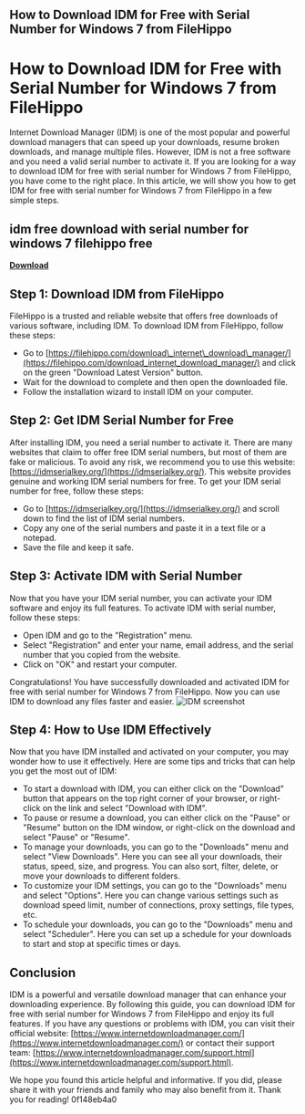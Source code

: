## How to Download IDM for Free with Serial Number for Windows 7 from FileHippo

  
# How to Download IDM for Free with Serial Number for Windows 7 from FileHippo
 
Internet Download Manager (IDM) is one of the most popular and powerful download managers that can speed up your downloads, resume broken downloads, and manage multiple files. However, IDM is not a free software and you need a valid serial number to activate it. If you are looking for a way to download IDM for free with serial number for Windows 7 from FileHippo, you have come to the right place. In this article, we will show you how to get IDM for free with serial number for Windows 7 from FileHippo in a few simple steps.
 
## idm free download with serial number for windows 7 filehippo free


[**Download**](https://poitaihanew.blogspot.com/?l=2tKD0q)

 
## Step 1: Download IDM from FileHippo
 
FileHippo is a trusted and reliable website that offers free downloads of various software, including IDM. To download IDM from FileHippo, follow these steps:
 
- Go to [https://filehippo.com/download\_internet\_download\_manager/](https://filehippo.com/download_internet_download_manager/) and click on the green "Download Latest Version" button.
- Wait for the download to complete and then open the downloaded file.
- Follow the installation wizard to install IDM on your computer.

## Step 2: Get IDM Serial Number for Free
 
After installing IDM, you need a serial number to activate it. There are many websites that claim to offer free IDM serial numbers, but most of them are fake or malicious. To avoid any risk, we recommend you to use this website: [https://idmserialkey.org/](https://idmserialkey.org/). This website provides genuine and working IDM serial numbers for free. To get your IDM serial number for free, follow these steps:

- Go to [https://idmserialkey.org/](https://idmserialkey.org/) and scroll down to find the list of IDM serial numbers.
- Copy any one of the serial numbers and paste it in a text file or a notepad.
- Save the file and keep it safe.

## Step 3: Activate IDM with Serial Number
 
Now that you have your IDM serial number, you can activate your IDM software and enjoy its full features. To activate IDM with serial number, follow these steps:

- Open IDM and go to the "Registration" menu.
- Select "Registration" and enter your name, email address, and the serial number that you copied from the website.
- Click on "OK" and restart your computer.

Congratulations! You have successfully downloaded and activated IDM for free with serial number for Windows 7 from FileHippo. Now you can use IDM to download any files faster and easier.
  ![IDM screenshot](https://filehippo.com/img/ex/2382__internet_download_manager_1.png)  <meta name="description" content="Learn how to download IDM for free with serial number for Windows 7 from FileHippo in this easy guide."> <meta name="keywords" content="idm free download with serial number for windows 7 filehippo free">  
## Step 4: How to Use IDM Effectively
 
Now that you have IDM installed and activated on your computer, you may wonder how to use it effectively. Here are some tips and tricks that can help you get the most out of IDM:

- To start a download with IDM, you can either click on the "Download" button that appears on the top right corner of your browser, or right-click on the link and select "Download with IDM".
- To pause or resume a download, you can either click on the "Pause" or "Resume" button on the IDM window, or right-click on the download and select "Pause" or "Resume".
- To manage your downloads, you can go to the "Downloads" menu and select "View Downloads". Here you can see all your downloads, their status, speed, size, and progress. You can also sort, filter, delete, or move your downloads to different folders.
- To customize your IDM settings, you can go to the "Downloads" menu and select "Options". Here you can change various settings such as download speed limit, number of connections, proxy settings, file types, etc.
- To schedule your downloads, you can go to the "Downloads" menu and select "Scheduler". Here you can set up a schedule for your downloads to start and stop at specific times or days.

## Conclusion
 
IDM is a powerful and versatile download manager that can enhance your downloading experience. By following this guide, you can download IDM for free with serial number for Windows 7 from FileHippo and enjoy its full features. If you have any questions or problems with IDM, you can visit their official website: [https://www.internetdownloadmanager.com/](https://www.internetdownloadmanager.com/) or contact their support team: [https://www.internetdownloadmanager.com/support.html](https://www.internetdownloadmanager.com/support.html).
  
We hope you found this article helpful and informative. If you did, please share it with your friends and family who may also benefit from it. Thank you for reading!
 0f148eb4a0

